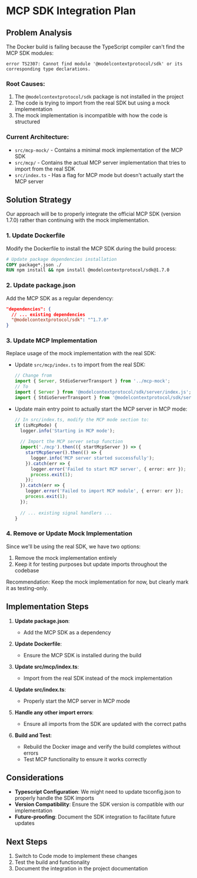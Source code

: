 # MCP SDK Integration Plan

## Problem Analysis

The Docker build is failing because the TypeScript compiler can't find the MCP SDK modules:

```
error TS2307: Cannot find module '@modelcontextprotocol/sdk' or its corresponding type declarations.
```

### Root Causes:

1. The `@modelcontextprotocol/sdk` package is not installed in the project
2. The code is trying to import from the real SDK but using a mock implementation 
3. The mock implementation is incompatible with how the code is structured

### Current Architecture:

- `src/mcp-mock/` - Contains a minimal mock implementation of the MCP SDK
- `src/mcp/` - Contains the actual MCP server implementation that tries to import from the real SDK
- `src/index.ts` - Has a flag for MCP mode but doesn't actually start the MCP server

## Solution Strategy

Our approach will be to properly integrate the official MCP SDK (version 1.7.0) rather than continuing with the mock implementation.

### 1. Update Dockerfile

Modify the Dockerfile to install the MCP SDK during the build process:

```dockerfile
# Update package dependencies installation
COPY package*.json ./
RUN npm install && npm install @modelcontextprotocol/sdk@1.7.0
```

### 2. Update package.json

Add the MCP SDK as a regular dependency:

```json
"dependencies": {
  // ... existing dependencies
  "@modelcontextprotocol/sdk": "^1.7.0"
}
```

### 3. Update MCP Implementation

Replace usage of the mock implementation with the real SDK:

- Update `src/mcp/index.ts` to import from the real SDK:
  ```typescript
  // Change from
  import { Server, StdioServerTransport } from '../mcp-mock';
  // To
  import { Server } from '@modelcontextprotocol/sdk/server/index.js';
  import { StdioServerTransport } from '@modelcontextprotocol/sdk/server/stdio.js';
  ```

- Update main entry point to actually start the MCP server in MCP mode:
  ```typescript
  // In src/index.ts, modify the MCP mode section to:
  if (isMcpMode) {
    logger.info('Starting in MCP mode');
    
    // Import the MCP server setup function
    import('./mcp').then(({ startMcpServer }) => {
      startMcpServer().then(() => {
        logger.info('MCP server started successfully');
      }).catch(err => {
        logger.error('Failed to start MCP server', { error: err });
        process.exit(1);
      });
    }).catch(err => {
      logger.error('Failed to import MCP module', { error: err });
      process.exit(1);
    });
    
    // ... existing signal handlers ...
  }
  ```

### 4. Remove or Update Mock Implementation

Since we'll be using the real SDK, we have two options:
1. Remove the mock implementation entirely
2. Keep it for testing purposes but update imports throughout the codebase

Recommendation: Keep the mock implementation for now, but clearly mark it as testing-only.

## Implementation Steps

1. **Update package.json**:
   - Add the MCP SDK as a dependency

2. **Update Dockerfile**:
   - Ensure the MCP SDK is installed during the build

3. **Update src/mcp/index.ts**:
   - Import from the real SDK instead of the mock implementation

4. **Update src/index.ts**:
   - Properly start the MCP server in MCP mode

5. **Handle any other import errors**:
   - Ensure all imports from the SDK are updated with the correct paths

6. **Build and Test**:
   - Rebuild the Docker image and verify the build completes without errors
   - Test MCP functionality to ensure it works correctly

## Considerations

- **Typescript Configuration**: We might need to update tsconfig.json to properly handle the SDK imports
- **Version Compatibility**: Ensure the SDK version is compatible with our implementation
- **Future-proofing**: Document the SDK integration to facilitate future updates

## Next Steps

1. Switch to Code mode to implement these changes
2. Test the build and functionality
3. Document the integration in the project documentation